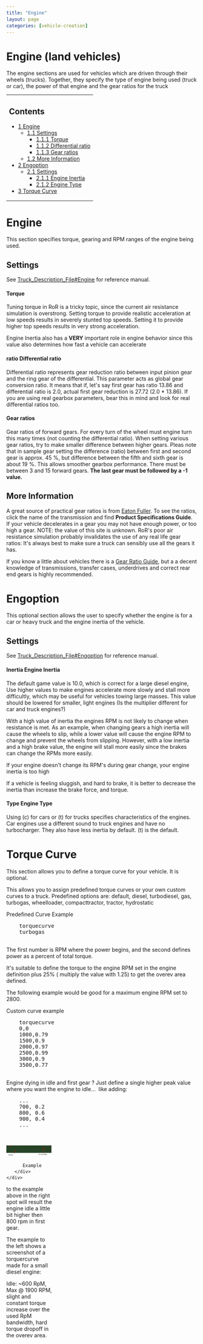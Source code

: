 ```yaml
---
title: "Engine"
layout: page
categories: [vehicle-creation]
---
```



# Engine (land vehicles)



 The engine sections are used for vehicles which are driven through their wheels (trucks). Together, they specify the type of engine being used (truck or car), the power of that engine and the gear ratios for the truck 
 <table id="toc" class="toc">
    <tr>
       <td>
          <div id="toctitle">
             <h2>Contents</h2>
          </div>
          <ul>
             <li class="toclevel-1 tocsection-1">
                <a href="#Engine"><span class="tocnumber">1</span> <span class="toctext">Engine</span></a>
                <ul>
                   <li class="toclevel-2 tocsection-2">
                      <a href="#Settings"><span class="tocnumber">1.1</span> <span class="toctext">Settings</span></a>
                      <ul>
                         <li class="toclevel-3 tocsection-3"><a href="#Torque"><span class="tocnumber">1.1.1</span> <span class="toctext">Torque</span></a></li>
                         <li class="toclevel-3 tocsection-4"><a href="#Differential_ratio"><span class="tocnumber">1.1.2</span> <span class="toctext">Differential ratio</span></a></li>
                         <li class="toclevel-3 tocsection-5"><a href="#Gear_ratios"><span class="tocnumber">1.1.3</span> <span class="toctext">Gear ratios</span></a></li>
                      </ul>
                   </li>
                   <li class="toclevel-2 tocsection-6"><a href="#More_Information"><span class="tocnumber">1.2</span> <span class="toctext">More Information</span></a></li>
                </ul>
             </li>
             <li class="toclevel-1 tocsection-7">
                <a href="#Engoption"><span class="tocnumber">2</span> <span class="toctext">Engoption</span></a>
                <ul>
                   <li class="toclevel-2 tocsection-8">
                      <a href="#Settings_2"><span class="tocnumber">2.1</span> <span class="toctext">Settings</span></a>
                      <ul>
                         <li class="toclevel-3 tocsection-9"><a href="#Engine_Inertia"><span class="tocnumber">2.1.1</span> <span class="toctext">Engine Inertia</span></a></li>
                         <li class="toclevel-3 tocsection-10"><a href="#Engine_Type"><span class="tocnumber">2.1.2</span> <span class="toctext">Engine Type</span></a></li>
                      </ul>
                   </li>
                </ul>
             </li>
             <li class="toclevel-1 tocsection-11"><a href="#Torque_Curve"><span class="tocnumber">3</span> <span class="toctext">Torque Curve</span></a></li>
          </ul>
       </td>
    </tr>
 </table>
 <h1> <span class="mw-headline" id="Engine"> Engine </span></h1>
 <p>This section specifies torque, gearing and RPM ranges of the engine being used. </p>
 <h2> <span class="mw-headline" id="Settings"> Settings  </span></h2>
 <p>See <a href="/rorwikibackup/index.php/Truck_Description_File#Engine" title="Truck Description File">Truck_Description_File#Engine</a> for reference manual.</p>
 <h4> <span class="mw-headline" id="Torque"> Torque  </span></h4>
 <p>Tuning torque in RoR is a tricky topic, since the current air resistance simulation is overstrong. Setting torque to provide realistic acceleration at low speeds results in severely stunted top speeds. Setting it to provide higher top speeds results in very strong acceleration. </p>
 <p>Engine Inertia also has a <b>VERY</b> important role in engine behavior since this value also determines how fast a vehicle can accelerate </p>
 <h4> ratio <span class="mw-headline" id="Differential_ratio"> Differential ratio  </span></h4>
 <p>Differential ratio represents gear reduction ratio between input pinion gear and the ring gear of the differential. This parameter acts as global gear conversion ratio. It means that if, let's say first gear has ratio 13.86 and differential ratio is 2.0, actual first gear reduction is 27.72 (2.0 * 13.86). If you are using real gearbox parameters, bear this in mind and look for real differential ratios too.<br /> </p>
 <h4> <span class="mw-headline" id="Gear_ratios"> Gear ratios<br />  </span></h4>
 <p>Gear ratios of forward gears. For every turn of the wheel must engine turn this many times (not counting the differential ratio). When setting various gear ratios, try to make smaller difference between higher gears. Pleas note that in sample gear setting the difference (ratio) between first and second gear is approx. 45&#160;%, but difference between the fifth and sixth gear is about 19&#160;%. This allows smoother gearbox performance. There must be between 3 and 15 forward gears. <b>The last gear must be followed by a -1 value.</b><br /></p>
 <h2> <span class="mw-headline" id="More_Information"> More Information </span></h2>
 <p>A great source of practical gear ratios is from <a rel="nofollow" class="external text" href="http://www.roadranger.com/Roadranger/productssolutions/transmissions/index.htm">Eaton Fuller</a>. To see the ratios, click the name of the transmission and find <b>Product Specifications Guide</b>. If your vehicle decelerates in a gear you may not have enough power, or too high a gear. NOTE: the value of this site is unknown. RoR's poor air resistance simulation probably invalidates the use of any real life gear ratios: It's always best to make sure a truck can sensibly use all the gears it has. </p>
 <p>If you know a little about vehicles there is a <a rel="nofollow" class="external text" href="http://www.grimmjeeper.com/gears.html">Gear Ratio Guide</a>, but a a decent knowledge of transmissions, transfer cases, underdrives and correct rear end gears is highly recommended. </p>
 <h1> <span class="mw-headline" id="Engoption"> Engoption </span></h1>
 <p>This optional section allows the user to specify whether the engine is for a car or heavy truck and the engine inertia of the vehicle. </p>
 <h2> <span class="mw-headline" id="Settings_2"> Settings  </span></h2>
 <p>See <a href="/rorwikibackup/index.php/Truck_Description_File#Engoption" title="Truck Description File">Truck_Description_File#Engoption</a> for reference manual.</p>
 <h4> Inertia <span class="mw-headline" id="Engine_Inertia"> Engine Inertia  </span></h4>
 <p>The default game value is 10.0, which is correct for a large diesel engine, Use higher values to make engines accelerate more slowly and stall more difficultly, which may be useful for vehicles towing large masses. This value should be lowered for smaller, light engines (Is the multiplier different for car and truck engines?) </p>
 <p>With a high value of inertia the engines RPM is not likely to change when resistance is met. As an example, when changing gears a high inertia will cause the wheels to slip, while a lower value will cause the engine RPM to change and prevent the wheels from slipping. However, with a low inertia and a high brake value, the engine will stall more easily since the brakes can change the RPMs more easily. </p>
 <p>If your engine doesn't change its RPM's during gear change, your engine inertia is too high </p>
 <p>If a vehicle is feeling sluggish, and hard to brake, it is better to decrease the inertia than increase the brake force, and torque.<br /> </p>
 <h4> Type <span class="mw-headline" id="Engine_Type"> Engine Type  </span></h4>
 <p>Using (c) for cars or (t) for trucks specifies characteristics of the engines. Car engines use a different sound to truck engines and have no turbocharger. They also have less inertia by default. (t) is the default.</p>
 <h1> <span class="mw-headline" id="Torque_Curve"> Torque Curve </span></h1>
 <p>This section allows you to define a torque curve for your vehicle. It is optional.</p>
 <p>This allows you to assign predefined torque curves or your own custom curves to a truck. Predefined options are: default, diesel, turbodiesel, gas, turbogas, wheelloader, compacttractor, tractor, hydrostatic </p>
 <p>Predefined Curve Example<pre>
    torquecurve
    turbogas
    </pre> 
 </p>
 <p>The first number is RPM where the power begins, and the second defines power as a percent of total torque. </p>
 <p>It's suitable to define the torque to the engine RPM set in the engine definition plus 25% ( multiply the value with 1.25) to get the overev area defined. </p>
 <p>The following example would be good for a maximum engine RPM set to 2800.<br /> </p>
 <p>Custom curve example<pre>
    torquecurve
    0,0
    1000,0.79
    1500,0.9
    2000,0.97
    2500,0.99
    3000,0.9
    3500,0.77
    </pre> 
 </p>
 <p>Engine dying in idle and first gear&#160;? Just define a single higher peak value where you want the engine to idle...&#160; like adding: </p> 
 <pre>
    ...
    700, 0.2
    800, 0.6
    900, 0.4
    ...

 </pre> 
 <div class="thumb tleft">
    <div class="thumbinner" style="width:121px;">
       <a href="/images/truckfile-torquecurve.png" class="image">
       <img alt="a torque curve example" src="/images/truckfile-torquecurve.png" width="119" height="27"  /></a>  
       <div class="thumbcaption">
          
          Example
       </div>
    </div>
 </div>
 to the example above in the right spot will result the engine idle a little bit higher then 800 rpm in first gear. 
 <p>The example to the left shows a screenshot of a torquercurve made for a small diesel engine: </p>
 <p>Idle: ~600 RpM, Max @ 1900 RPM, slight and constant torque increase over the used RpM bandwidth, hard torque dropoff in the overev area. </p>

